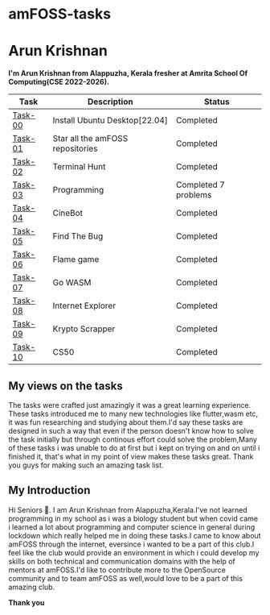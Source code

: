 # amFOSS-tasks

# Arun Krishnan

**I'm Arun Krishnan from Alappuzha, Kerala fresher at Amrita School Of Computing(CSE 2022-2026).**

**Task**|**Description**|**Status**
--------|---------------|-------------
[Task-00](https://github.com/ArunKrishnan0x168/amfoss-tasks/tree/main/task-00)|Install Ubuntu Desktop[22.04]|Completed
[Task-01](https://github.com/ArunKrishnan0x168/amfoss-tasks/tree/main/task-01)|Star all the amFOSS repositories|Completed
[Task-02](https://github.com/ArunKrishnan0x168/amfoss-tasks/tree/main/task-02)|Terminal Hunt|Completed
[Task-03](https://github.com/ArunKrishnan0x168/amfoss-tasks/tree/main/task-03)|Programming|Completed 7 problems
[Task-04](https://github.com/ArunKrishnan0x168/amfoss-tasks/tree/main/task-04)|CineBot|Completed
[Task-05](https://github.com/ArunKrishnan0x168/amfoss-tasks/tree/main/task-05)|Find The Bug|Completed
[Task-06](https://github.com/ArunKrishnan0x168/amfoss-tasks/tree/main/task-06)|Flame game|Completed
[Task-07](https://github.com/ArunKrishnan0x168/amfoss-tasks/tree/main/task-07)|Go WASM|Completed
[Task-08](https://github.com/ArunKrishnan0x168/amfoss-tasks/tree/main/task-08)|Internet Explorer|Completed
[Task-09](https://github.com/ArunKrishnan0x168/amfoss-tasks/tree/main/task-09)|Krypto Scrapper|Completed
[Task-10](https://github.com/ArunKrishnan0x168/amfoss-tasks/tree/main/task-10)|CS50|Completed


## My views on the tasks

The tasks were crafted just amazingly it was a great learning experience.
These tasks introduced me to many new technologies like flutter,wasm etc, it was fun researching and studying about them.I'd say these tasks are designed in such a way that even if the person doesn't know how to solve the task initially but through continous effort could solve the problem,Many of these tasks i was unable to do at first but i kept on trying on and on until i finished it, that's what in my point of view makes these tasks great. Thank you guys for making such an amazing task list.


## My Introduction

Hi Seniors 👋. I am Arun Krishnan from Alappuzha,Kerala.I've not learned
programming in my school as i was a biology student but when covid came i learned a lot about programming and computer science in general during lockdown which really helped me in doing these tasks.I came to know about amFOSS through the internet, eversince i wanted to be a part of this club.I feel like the club would provide an environment in which i could develop my skills on both technical and communication domains with the help of mentors at amFOSS.I'd like to contribute more to the OpenSource community and to team amFOSS as well,would love to be a part of this amazing club.


**Thank you**



